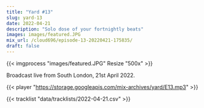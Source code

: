 ```yaml
---
title: "Yard #13"
slug: yard-13
date: 2022-04-21
description: "Solo dose of your fortnightly beats"
images: images/featured.JPG
mix_url: /cloud696/episode-13-20220421-175835/
draft: false
---
```


{{< imgprocess "images/featured.JPG" Resize "500x" >}}

Broadcast live from South London, 21st April 2022.

{{< player "https://storage.googleapis.com/mix-archives/yard/E13.mp3" >}}

{{< tracklist "data/tracklists/2022-04-21.csv" >}}
